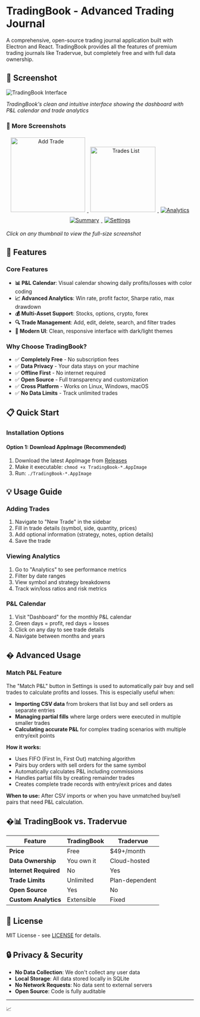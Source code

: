 # TradingBook - Advanced Trading Journal

A comprehensive, open-source trading journal application built with Electron and React. TradingBook provides all the features of premium trading journals like Tradervue, but completely free and with full data ownership.

## 📸 Screenshot

![TradingBook Interface](https://raw.githubusercontent.com/appatalks/TradingBook/main/assets/tradingbook-screenshot.png)

*TradingBook's clean and intuitive interface showing the dashboard with P&L calendar and trade analytics*

### 📸 More Screenshots

<div align="center">
  <a href="https://raw.githubusercontent.com/appatalks/TradingBook/main/assets/add-trade.png">
    <img src="https://raw.githubusercontent.com/appatalks/TradingBook/main/assets/add-trade.png" alt="Add Trade" width="200" style="margin: 5px;">
  </a>
  <a href="https://raw.githubusercontent.com/appatalks/TradingBook/main/assets/trades.png">
    <img src="https://raw.githubusercontent.com/appatalks/TradingBook/main/assets/trades.png" alt="Trades List" width="175" style="margin: 5px;">
  </a>
  <a href="https://raw.githubusercontent.com/appatalks/TradingBook/main/assets/analytics.png">
    <img src="https://raw.githubusercontent.com/appatalks/TradingBook/main/assets/analytics.png" alt="Analytics" width="`75" style="margin: 5px;">
  </a>
  <a href="https://raw.githubusercontent.com/appatalks/TradingBook/main/assets/summary.png">
    <img src="https://raw.githubusercontent.com/appatalks/TradingBook/main/assets/summary.png" alt="Summary" width="`75" style="margin: 5px;">
  </a>
  <a href="https://raw.githubusercontent.com/appatalks/TradingBook/main/assets/settings.png">
    <img src="https://raw.githubusercontent.com/appatalks/TradingBook/main/assets/settings.png" alt="Settings" width="`75" style="margin: 5px;">
  </a>
</div>

*Click on any thumbnail to view the full-size screenshot*

## 🚀 Features

### Core Features
- **📊 P&L Calendar**: Visual calendar showing daily profits/losses with color coding
- **📈 Advanced Analytics**: Win rate, profit factor, Sharpe ratio, max drawdown
- **💰 Multi-Asset Support**: Stocks, options, crypto, forex
- **🔍 Trade Management**: Add, edit, delete, search, and filter trades
- **📱 Modern UI**: Clean, responsive interface with dark/light themes

### Why Choose TradingBook?
- ✅ **Completely Free** - No subscription fees
- ✅ **Data Privacy** - Your data stays on your machine
- ✅ **Offline First** - No internet required
- ✅ **Open Source** - Full transparency and customization
- ✅ **Cross Platform** - Works on Linux, Windows, macOS
- ✅ **No Data Limits** - Track unlimited trades

## 📋 Quick Start

### Installation Options

#### Option 1: Download AppImage (Recommended)
1. Download the latest AppImage from [Releases](https://github.com/appatalks/TradingBook/releases)
2. Make it executable: `chmod +x TradingBook-*.AppImage`
3. Run: `./TradingBook-*.AppImage`

## 💡 Usage Guide

### Adding Trades
1. Navigate to "New Trade" in the sidebar
2. Fill in trade details (symbol, side, quantity, prices)
3. Add optional information (strategy, notes, option details)
4. Save the trade

### Viewing Analytics
1. Go to "Analytics" to see performance metrics
2. Filter by date ranges
3. View symbol and strategy breakdowns
4. Track win/loss ratios and risk metrics

### P&L Calendar
1. Visit "Dashboard" for the monthly P&L calendar
2. Green days = profit, red days = losses
3. Click on any day to see trade details
4. Navigate between months and years

## � Advanced Usage

### Match P&L Feature
The "Match P&L" button in Settings is used to automatically pair buy and sell trades to calculate profits and losses. This is especially useful when:

- **Importing CSV data** from brokers that list buy and sell orders as separate entries
- **Managing partial fills** where large orders were executed in multiple smaller trades  
- **Calculating accurate P&L** for complex trading scenarios with multiple entry/exit points

**How it works:**
- Uses FIFO (First In, First Out) matching algorithm
- Pairs buy orders with sell orders for the same symbol
- Automatically calculates P&L including commissions
- Handles partial fills by creating remainder trades
- Creates complete trade records with entry/exit prices and dates

**When to use:** After CSV imports or when you have unmatched buy/sell pairs that need P&L calculation.

## �📊 TradingBook vs. Tradervue

| Feature | TradingBook | Tradervue |
|---------|------------|------------|
| **Price** | Free | $49+/month |
| **Data Ownership** | You own it | Cloud-hosted |
| **Internet Required** | No | Yes |
| **Trade Limits** | Unlimited | Plan-dependent |
| **Open Source** | Yes | No |
| **Custom Analytics** | Extensible | Fixed |

## 📄 License

MIT License - see [LICENSE](LICENSE) for details.

## 🔒 Privacy & Security

- **No Data Collection**: We don't collect any user data
- **Local Storage**: All data stored locally in SQLite
- **No Network Requests**: No data sent to external servers
- **Open Source**: Code is fully auditable

---

📈
